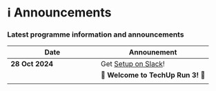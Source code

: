 # ℹ️ Announcements

### Latest programme information and announcements&#x20;

<table><thead><tr><th width="193">Date</th><th>Announement</th></tr></thead><tbody><tr><td><strong>28 Oct 2024</strong></td><td>Get <a href="tooling-and-software/slack.md">Setup on Slack</a>!</td></tr><tr><td></td><td><span data-gb-custom-inline data-tag="emoji" data-code="1f389">🎉</span> <strong>Welcome to TechUp Run 3!</strong> <span data-gb-custom-inline data-tag="emoji" data-code="1f389">🎉</span></td></tr><tr><td></td><td></td></tr></tbody></table>
